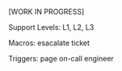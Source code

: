 \[WORK IN PROGRESS\]

Support Levels: L1, L2, L3

Macros: esacalate ticket

Triggers: page on-call engineer

